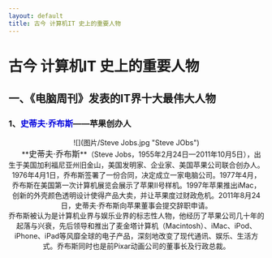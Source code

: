 ```yaml
---
layout: default
title: 古今 计算机IT 史上的重要人物
---
```


# 古今 计算机IT 史上的重要人物
## 一、《电脑周刊》发表的IT界十大最伟大人物
### 1、<font color="#0000dd">史蒂夫·乔布斯</font>——苹果创办人
<div align=center> ![](图片/Steve Jobs.jpg "Steve JObs")<br>
&nbsp;&nbsp;&nbsp;&nbsp; **<font size="3">史蒂夫·乔布斯</font>**（Steve Jobs，1955年2月24日—2011年10月5日），出生于美国加利福尼亚州旧金山，美国发明家、企业家、美国苹果公司联合创办人。<br> 
1976年4月1日，乔布斯签署了一份合同，决定成立一家电脑公司。1977年4月，乔布斯在美国第一次计算机展览会展示了苹果Ⅱ号样机。1997年苹果推出iMac，创新的外壳颜色透明设计使得产品大卖，并让苹果度过财政危机。2011年8月24日，史蒂夫·乔布斯向苹果董事会提交辞职申请。<br> 
乔布斯被认为是计算机业界与娱乐业界的标志性人物，他经历了苹果公司几十年的起落与兴衰，先后领导和推出了麦金塔计算机（Macintosh）、iMac、iPod、iPhone、iPad等风靡全球的电子产品，深刻地改变了现代通讯、娱乐、生活方式。乔布斯同时也是前Pixar动画公司的董事长及行政总裁。